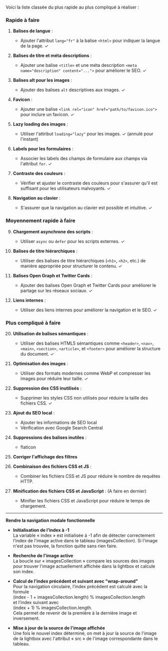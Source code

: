 Voici la liste classée du plus rapide au plus compliqué à réaliser :

### Rapide à faire
1. **Balises de langue** :
   - Ajouter l'attribut `lang="fr"` à la balise `<html>` pour indiquer la langue de la page. ✓

2. **Balises de titre et méta descriptions** :
   - Ajouter une balise `<title>` et une méta description `<meta name="description" content="...">` pour améliorer le SEO. ✓

3. **Balises alt pour les images** :
   - Ajouter des balises `alt` descriptives aux images. ✓

4. **Favicon** :
   - Ajouter une balise `<link rel="icon" href="path/to/favicon.ico">` pour inclure un favicon. ✓

5. **Lazy loading des images** :
   - Utiliser l'attribut `loading="lazy"` pour les images. ✓ (annulé pour l'instant)

6. **Labels pour les formulaires** :
   - Associer les labels des champs de formulaire aux champs via l'attribut `for`. ✓

7. **Contraste des couleurs** :
   - Vérifier et ajuster le contraste des couleurs pour s'assurer qu'il est suffisant pour les utilisateurs malvoyants. ✓

8. **Navigation au clavier** :
   - S'assurer que la navigation au clavier est possible et intuitive. ✓

### Moyennement rapide à faire
9. **Chargement asynchrone des scripts** :
   - Utiliser `async` ou `defer` pour les scripts externes. ✓


11. **Balises de titre hiérarchiques** :
    - Utiliser des balises de titre hiérarchiques (`<h1>`, `<h2>`, etc.) de manière appropriée pour structurer le contenu. ✓

12. **Balises Open Graph et Twitter Cards** :
    - Ajouter des balises Open Graph et Twitter Cards pour améliorer le partage sur les réseaux sociaux. ✓

13. **Liens internes** :
    - Utiliser des liens internes pour améliorer la navigation et le SEO. ✓

### Plus compliqué à faire

20. **Utilisation de balises sémantiques** :
    - Utiliser des balises HTML5 sémantiques comme `<header>`, `<nav>`, `<main>`, `<section>`, `<article>`, et `<footer>` pour améliorer la structure du document. ✓

16. **Optimisation des images** :
    - Utiliser des formats modernes comme WebP et compresser les images pour réduire leur taille. ✓

19. **Suppression des CSS inutilisés** :
    - Supprimer les styles CSS non utilisés pour réduire la taille des fichiers CSS. ✓

20. **Ajout du SEO local** :
    - Ajouter les informations de SEO local
    - Vérification avec Google Search Central

21. **Suppressions des balises inutiles** :
    - <link> flaticon

22. **Corriger l'affichage des filtres**

18. **Combinaison des fichiers CSS et JS** :
    - Combiner les fichiers CSS et JS pour réduire le nombre de requêtes HTTP.

15. **Minification des fichiers CSS et JavaScript** : (A faire en dernier)
    - Minifier les fichiers CSS et JavaScript pour réduire le temps de chargement.



--------------------------------------------


**Rendre la navigation modale fonctionnelle**


- **Initialisation de l’index à -1**  
  La variable « index » est initialisée à -1 afin de détecter correctement l’index de l'image active dans le tableau (imagesCollection). Si l'image n'est pas trouvée, la fonction quitte sans rien faire.

- **Recherche de l'image active**  
  La boucle sur « imagesCollection » compare les sources des images pour trouver l'image actuellement affichée dans la lightbox et calcule son index.

- **Calcul de l’index précédent et suivant avec "wrap-around"**  
  Pour la navigation circulaire, l’index précédent est calculé avec la formule  
  (index - 1 + imagesCollection.length) % imagesCollection.length  
  et l’index suivant avec  
  (index + 1) % imagesCollection.length.  
  Cela permet de revenir de la première à la dernière image et inversement.

- **Mise à jour de la source de l'image affichée**  
  Une fois le nouvel index déterminé, on met à jour la source de l'image de la lightbox avec l'attribut « src » de l'image correspondante dans le tableau.